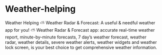 # Weather-helping
Weather Helping ⛅ Weather Radar &amp; Forecast: A useful &amp; needful weather app for you! ⛅  Weather Radar &amp; Forecast app: accurate real-time weather report, minute-by-minute forecasts, 7 day’s weather forecast, weather radar, weather details, severe weather alerts, weather widgets and weather lock screen, is your best choice to get comprehensive weather information.

